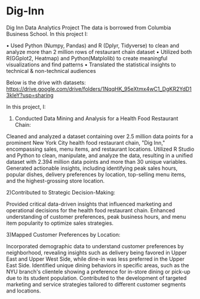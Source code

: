 # Dig-Inn
Dig Inn Data Analytics Project
The data is borrowed from Columbia Business School. 
In this project I:

•	Used Python (Numpy, Pandas) and R (Dplyr, Tidyverse) to clean and analyze more than 2 million rows of 
restaurant chain dataset
•	Utilized both R(GGplot2, Heatmap) and Python(Matplolib) to create meaningful visualizations and find patterns
•	Translated the statistical insights to technical & non-technical audiences

Below is the drive with datasets:
https://drive.google.com/drive/folders/1NqqHK_95eXtmx4wC1_DgKR2YdD13kIeY?usp=sharing

In this project, I:

1) Conducted Data Mining and Analysis for a Health Food Restaurant Chain:

Cleaned and analyzed a dataset containing over 2.5 million data points for a prominent New York City health food restaurant chain, "Dig Inn," encompassing sales, menu items, and restaurant locations.
Utilized R Studio and Python to clean, manipulate, and analyze the data, resulting in a unified dataset with 2.394 million data points and more than 30 unique variables.
Generated actionable insights, including identifying peak sales hours, popular dishes, delivery preferences by location, top-selling menu items, and the highest-grossing store location.

2)Contributed to Strategic Decision-Making:

Provided critical data-driven insights that influenced marketing and operational decisions for the health food restaurant chain.
Enhanced understanding of customer preferences, peak business hours, and menu item popularity to optimize sales strategies.

3)Mapped Customer Preferences by Location:

Incorporated demographic data to understand customer preferences by neighborhood, revealing insights such as delivery being favored in Upper East and Upper West Side, while dine-in was less preferred in the Upper East Side.
Identified unique dining behaviors in specific areas, such as the NYU branch's clientele showing a preference for in-store dining or pick-up due to its student population.
Contributed to the development of targeted marketing and service strategies tailored to different customer segments and locations.


